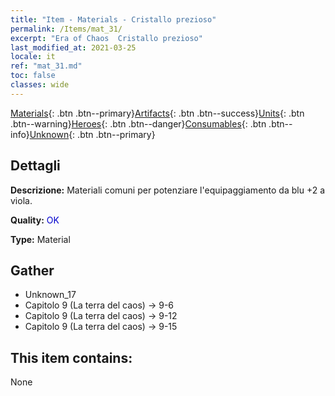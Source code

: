 ```yaml
---
title: "Item - Materials - Cristallo prezioso"
permalink: /Items/mat_31/
excerpt: "Era of Chaos  Cristallo prezioso"
last_modified_at: 2021-03-25
locale: it
ref: "mat_31.md"
toc: false
classes: wide
---
```

 [Materials](/it/Items/){: .btn .btn--primary}[Artifacts](/it/Items/Artifacts/){: .btn .btn--success}[Units](/it/Items/Units/){: .btn .btn--warning}[Heroes](/it/Items/Heroes/){: .btn .btn--danger}[Consumables](/it/Items/Consumables/){: .btn .btn--info}[Unknown](/it/Items/Unknown/){: .btn .btn--primary}

## Dettagli
 **Descrizione:** Materiali comuni per potenziare l'equipaggiamento da blu +2 a viola.

 **Quality:** <span style="color: #0000CD">OK</span>

 **Type:** Material

## Gather

*    Unknown_17 
*    Capitolo 9 (La terra del caos) -> 9-6 
*    Capitolo 9 (La terra del caos) -> 9-12 
*    Capitolo 9 (La terra del caos) -> 9-15 

## This item contains:

  None

